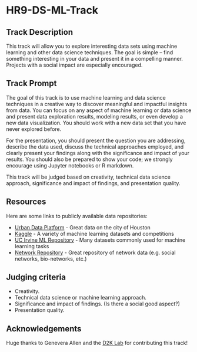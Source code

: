 # HR9-DS-ML-Track

## Track Description

This track will allow you to explore interesting data sets using machine learning and other data science techniques.  The goal is simple – find something interesting in your data and present it in a compelling manner.  Projects with a social impact are especially encouraged.

## Track Prompt

The goal of this track is to use machine learning and data science techniques in a creative way to discover meaningful and impactful insights from data.  You can focus on any aspect of machine learning or data science and present data exploration results, modeling results, or even develop a new data visualization.  You should work with a new data set that you have never explored before.

For the presentation, you should present the question you are addressing, describe the data used, discuss the technical approaches employed, and clearly present your findings along with the significance and impact of your results.  You should also be prepared to show your code; we strongly encourage using Jupyter notebooks or R markdown.

This track will be judged based on creativity, technical data science approach, significance and impact of findings, and presentation quality.


## Resources

Here are some links to publicly available data repositories:
- [Urban Data Platform](https://www.kinderudp.org) - Great data on the city of Houston
- [Kaggle](https://www.kaggle.com/) - A variety of machine learning datasets and competitions
- [UC Irvine ML Repository](https://archive.ics.uci.edu/ml/datasets.php) - Many datasets commonly used for machine learning tasks
- [Network Repository](http://networkrepository.com/) - Great repository of network data (e.g. social networks, bio-networks, etc.)


## Judging criteria
- Creativity.
- Technical data science or machine learning approach.
- Significance and impact of findings.  (Is there a social good aspect?)
- Presentation quality.

## Acknowledgements

Huge thanks to Genevera Allen and the [D2K Lab](https://d2k.rice.edu) for contributing this track!
